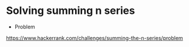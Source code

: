# Solving summing n series

* Problem

https://www.hackerrank.com/challenges/summing-the-n-series/problem
